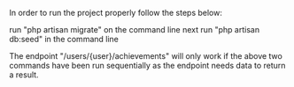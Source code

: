 In order to run the project properly follow the steps below:

run "php artisan migrate" on the command line
next run "php artisan db:seed" in the command line

The endpoint "/users/{user}/achievements" will only work if the above two commands have been run sequentially as the endpoint needs data to return a result.
